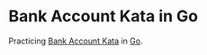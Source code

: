 # Bank Account Kata in Go

Practicing [Bank Account Kata](https://github.com/sandromancuso/Bank-kata) in [Go](https://golang.org/).
